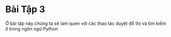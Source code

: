 # Bài Tập 3
Ở bài tập này chúng ta sẽ làm quen với các thao tác duyệt đồ thị và tìm kiếm ở trong ngôn ngữ Python
